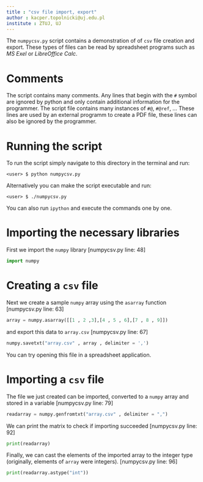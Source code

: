 ```yaml
---
title : "csv file import, export"
author : kacper.topolnicki@uj.edu.pl
institute : ZTUJ, UJ
---
```



The `numpycsv.py` script contains a demonstration of
of `csv` file creation and export. These types of files
can be read by spreadsheet programs such as *MS Exel*
or *LibreOffice Calc*.

# Comments

The script contains many comments. Any lines that begin
with the `#` symbol are ignored by python and only
contain additional information for the programmer.
The script file contains many instances of `#@`, `#@ref`, ...
These lines are used by an external programm to create
a PDF file, these lines can also be ignored by the programmer.

# Running the script

To run the script simply navigate to this directory in the terminal and run:
```
<user> $ python numpycsv.py
```
Alternatively you can make the script executable and run:
```
<user> $ ./numpycsv.py
```
You can also run `ipython` and execute the commands one by one.

# Importing the necessary libraries

First we import the `numpy` library
\[numpycsv.py line: 48\] 

```python
import numpy
```


# Creating a `csv` file

Next we create a sample `numpy` array using the `asarray` function
\[numpycsv.py line: 63\] 

```python
array = numpy.asarray([[1 , 2 ,3],[4 , 5 , 6],[7 , 8 , 9]])
```

and export this data to `array.csv`
\[numpycsv.py line: 67\] 

```python
numpy.savetxt("array.csv" , array , delimiter = ',')
```

You can try opening this file in a spreadsheet application.

# Importing a `csv` file

The file we just created can be imported, converted to
a `numpy` array and stored in a variable
\[numpycsv.py line: 79\] 

```python
readarray = numpy.genfromtxt("array.csv" , delimiter = ",")
```


We can print the matrix to check if importing succeeded
\[numpycsv.py line: 92\] 

```python
print(readarray)
```

Finally, we can cast the elements of the imported array
to the integer type (originally, elements of `array` were integers).
\[numpycsv.py line: 96\] 

```python
print(readarray.astype("int"))
```


